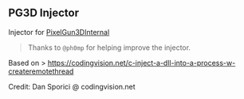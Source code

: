 ## PG3D Injector
Injector for [PixelGun3DInternal](https://github.com/stanuwu/PixelGunCheatInternal)

> Thanks to `@ph0mp` for helping improve the injector.

Based on > https://codingvision.net/c-inject-a-dll-into-a-process-w-createremotethread

Credit: Dan Sporici @ codingvision.net
